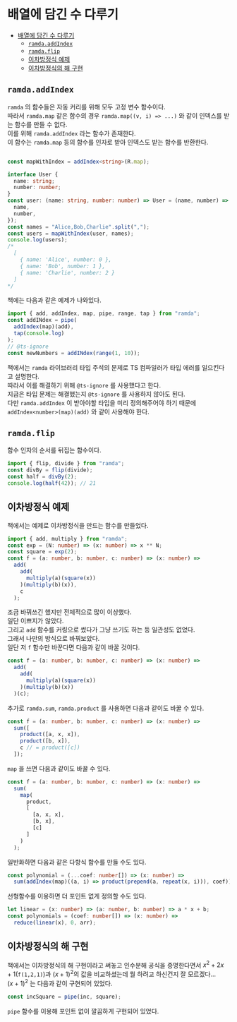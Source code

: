 # 배열에 담긴 수 다루기

- [배열에 담긴 수 다루기](#배열에-담긴-수-다루기)
  - [`ramda.addIndex`](#ramdaaddindex)
  - [`ramda.flip`](#ramdaflip)
  - [이차방정식 예제](#이차방정식-예제)
  - [이차방정식의 해 구현](#이차방정식의-해-구현)

## `ramda.addIndex`

`ramda` 의 함수들은 자동 커리를 위해 모두 고정 변수 함수이다.  
따라서 `ramda.map` 같은 함수의 경우 `ramda.map((v, i) => ...)` 와 같이 인덱스를 받는 함수를 만들 수 없다.  
이를 위해 `ramda.addIndex` 라는 함수가 존재한다.  
이 함수는 `ramda.map` 등의 함수를 인자로 받아 인덱스도 받는 함수를 반환한다.

```ts

const mapWithIndex = addIndex<string>(R.map);

interface User {
  name: string;
  number: number;
}
const user: (name: string, number: number) => User = (name, number) => ({
  name,
  number,
});
const names = "Alice,Bob,Charlie".split(",");
const users = mapWithIndex(user, names);
console.log(users);
/*
  [
    { name: 'Alice', number: 0 },
    { name: 'Bob', number: 1 },
    { name: 'Charlie', number: 2 }
  ]
*/
```

책에는 다음과 같은 예제가 나와있다.

```ts
import { add, addIndex, map, pipe, range, tap } from "ramda";
const addINdex = pipe(
  addIndex(map)(add),
  tap(console.log)
);
// @ts-ignore
const newNumbers = addINdex(range(1, 10));
```

책에서는 `ramda` 라이브러리 타입 주석의 문제로 TS 컴파일러가 타입 에러를 일으킨다고 설명한다.  
따라서 이를 해결하기 위해 `@ts-ignore` 를 사용했다고 한다.  
지금은 타입 문제는 해결했는지 `@ts-ignore` 를 사용하지 않아도 된다.  
다만 `ramda.addIndex` 이 받아야할 타입을 미리 정의해주어야 하기 때문에 `addIndex<number>(map)(add)` 와 같이 사용해야 한다.

## `ramda.flip`

함수 인자의 순서를 뒤집는 함수이다.

```ts
import { flip, divide } from "ramda";
const divBy = flip(divide);
const half = divBy(2);
console.log(half(42)); // 21
```

## 이차방정식 예제

책에서는 예제로 이차방정식을 만드는 함수를 만들었다.

```ts
import { add, multiply } from "ramda";
const exp = (N: number) => (x: number) => x ** N;
const square = exp(2);
const f = (a: number, b: number, c: number) => (x: number) =>
  add(
    add(
      multiply(a)(square(x))
    )(multiply(b)(x)),
    c
  );
```

조금 바꿔쓰긴 했지만 전체적으로 많이 이상했다.  
일단 이쁘지가 않았다.  
그리고 `add` 함수를 커링으로 썼다가 그냥 쓰기도 하는 등 일관성도 없었다.  
그래서 나만의 방식으로 바꿔보았다.  
일단 저 `f` 함수만 바꾼다면 다음과 같이 바꿀 것이다.

```ts
const f = (a: number, b: number, c: number) => (x: number) =>
  add(
    add(
      multiply(a)(square(x))
    )(multiply(b)(x))
  )(c);
```

추가로 `ramda.sum`, `ramda.product` 를 사용하면 다음과 같이도 바꿀 수 있다.

```ts
const f = (a: number, b: number, c: number) => (x: number) =>
  sum([
    product([a, x, x]),
    product([b, x]),
    c // = product([c])
  ]);
```

`map` 을 쓰면 다음과 같이도 바꿀 수 있다.

```ts
const f = (a: number, b: number, c: number) => (x: number) =>
  sum(
    map(
      product,
      [
        [a, x, x],
        [b, x],
        [c]
      ]
    )
  );
```

일반화하면 다음과 같은 다항식 함수를 만들 수도 있다.

```ts
const polynomial = (...coef: number[]) => (x: number) =>
  sum(addIndex(map)((a, i) => product(prepend(a, repeat(x, i))), coef));
```

선형함수를 이용하면 더 포인트 없게 정의할 수도 있다.

```ts
let linear = (x: number) => (a: number, b: number) => a * x + b;
const polynomials = (coef: number[]) => (x: number) =>
  reduce(linear(x), 0, arr);
```

## 이차방정식의 해 구현

책에서는 이차방정식의 해 구현이라고 써놓고 인수분해 공식을 증명한다면서 $x^2+2x+1$(`f(1,2,1)`)과 $(x+1)^2$의 값을 비교하셨는데 뭘 하려고 하신건지 잘 모르겠다...  
$(x+1)^2$ 는 다음과 같이 구현되어 있었다.

```ts
const incSquare = pipe(inc, square);
```

`pipe` 함수를 이용해 포인트 없이 깔끔하게 구현되어 있었다.
